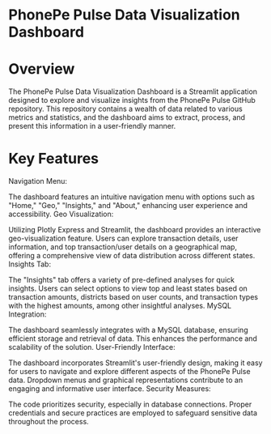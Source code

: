 # PhonePe Pulse Data Visualization Dashboard
# Overview
The PhonePe Pulse Data Visualization Dashboard is a Streamlit application designed to explore and visualize insights from the PhonePe Pulse GitHub repository. This repository contains a wealth of data related to various metrics and statistics, and the dashboard aims to extract, process, and present this information in a user-friendly manner.

# Key Features
Navigation Menu:

The dashboard features an intuitive navigation menu with options such as "Home," "Geo," "Insights," and "About," enhancing user experience and accessibility.
Geo Visualization:

Utilizing Plotly Express and Streamlit, the dashboard provides an interactive geo-visualization feature. Users can explore transaction details, user information, and top transaction/user details on a geographical map, offering a comprehensive view of data distribution across different states.
Insights Tab:

The "Insights" tab offers a variety of pre-defined analyses for quick insights. Users can select options to view top and least states based on transaction amounts, districts based on user counts, and transaction types with the highest amounts, among other insightful analyses.
MySQL Integration:

The dashboard seamlessly integrates with a MySQL database, ensuring efficient storage and retrieval of data. This enhances the performance and scalability of the solution.
User-Friendly Interface:

The dashboard incorporates Streamlit's user-friendly design, making it easy for users to navigate and explore different aspects of the PhonePe Pulse data. Dropdown menus and graphical representations contribute to an engaging and informative user interface.
Security Measures:

The code prioritizes security, especially in database connections. Proper credentials and secure practices are employed to safeguard sensitive data throughout the process.
